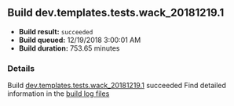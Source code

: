 ## Build dev.templates.tests.wack_20181219.1
- **Build result:** `succeeded`
- **Build queued:** 12/19/2018 3:00:01 AM
- **Build duration:** 753.65 minutes
### Details
Build [dev.templates.tests.wack_20181219.1](https://winappstudio.visualstudio.com/web/build.aspx?pcguid=a4ef43be-68ce-4195-a619-079b4d9834c2&builduri=vstfs%3a%2f%2f%2fBuild%2fBuild%2f26780) succeeded
Find detailed information in the [build log files](https://uwpctdiags.blob.core.windows.net/buildlogs/dev.templates.tests.wack_20181219.1_logs.zip)
